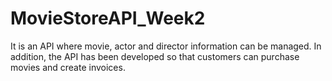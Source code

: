 # MovieStoreAPI_Week2
It is an API where movie, actor and director information can be managed. In addition, the API has been developed so that customers can purchase movies and create invoices.
